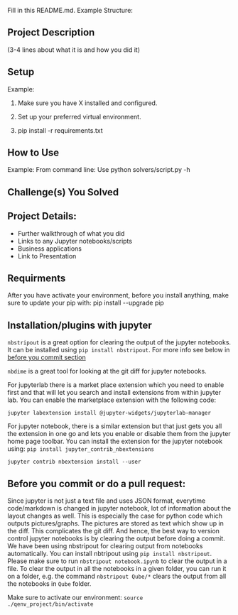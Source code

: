 Fill in this README.md. Example Structure:

## Project Description 
(3-4 lines about what it is and how you did it)

## Setup
Example:
1. Make sure you have X installed and configured.

2. Set up your preferred virtual environment.

3. pip install -r requirements.txt

## How to Use
Example:
From command line: Use python solvers/script.py -h

## Challenge(s) You Solved

## Project Details: 
  - Further walkthrough of what you did 
  - Links to any Jupyter notebooks/scripts
  - Business applications
  - Link to Presentation

## Requirments

After you have activate your environment, before you install anything, make sure
to update your pip with: pip install --upgrade pip

## Installation/plugins with jupyter

`nbstripout` is a great option for clearing the output of the jupyter notebooks.
It can be installed using `pip install nbstripout`. For more info see below in
[before you commit section](#beforecommit)

`nbdime` is a great tool for looking at the git diff for jupyter notebooks.

For jupyterlab there is a market place extension which you need to enable first
and that will let you search and install extensions from within jupyter lab. You
can enable the marketplace extension with the following code:

`jupyter labextension install @jupyter-widgets/jupyterlab-manager`

For jupyter notebook, there is a similar extension but that just gets you all
the extension in one go and lets you enable or disable them from the jupyter
home page toolbar. You can install the extension for the jupyter notebook using:
`pip install jupyter_contrib_nbextensions`

`jupyter contrib nbextension install --user`

## <a name="beforecommit"></a> Before you commit or do a pull request:

Since jupyter is not just a text file and uses JSON format, everytime
code/markdown is changed in jupyter notebook, lot of information about the
layout changes as well. This is especially the case for python code which
outputs pictures/graphs. The pictures are stored as text which show up in the
diff. This complicates the git diff. And hence, the best way to version control
jupyter notebooks is by clearing the output before doing a commit. We have been
using nbstripout for clearing output from notebooks automatically. You can
install nbtripout using `pip install nbstripout`. Please make sure to run
`nbstripout notebook.ipynb` to clear the output in a file. To clear the output
in all the notebooks in a given folder, you can run it on a folder, e.g. the
command `nbstripout Qube/*` clears the output from all the notebooks in `Qube`
folder.

Make sure to activate our environment: `source ./qenv_project/bin/activate`

